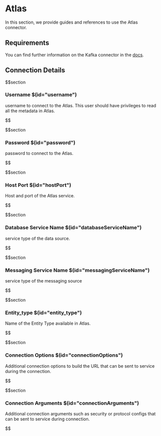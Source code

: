 # Atlas

In this section, we provide guides and references to use the Atlas connector.

## Requirements
<!-- to be updated -->
You can find further information on the Kafka connector in the [docs](https://docs.open-metadata.org/connectors/metadata/atlas).

## Connection Details

$$section
### Username $(id="username")

username to connect  to the Atlas. This user should have privileges to read all the metadata in Atlas.
<!-- username to be updated -->
$$

$$section
### Password $(id="password")

password to connect  to the Atlas.
<!-- password to be updated -->
$$

$$section
### Host Port $(id="hostPort")

Host and port of the Atlas service.
<!-- hostPort to be updated -->
$$

$$section
### Database Service Name $(id="databaseServiceName")

service type of the data source.
<!-- databaseServiceName to be updated -->
$$

$$section
### Messaging Service Name $(id="messagingServiceName")

service type of the messaging source
<!-- messagingServiceName to be updated -->
$$

$$section
### Entity_type $(id="entity_type")

Name of the Entity Type available in Atlas.
<!-- entity_type to be updated -->
$$

$$section
### Connection Options $(id="connectionOptions")

Additional connection options to build the URL that can be sent to service during the connection.
<!-- connectionOptions to be updated -->
$$

$$section
### Connection Arguments $(id="connectionArguments")

Additional connection arguments such as security or protocol configs that can be sent to service during connection.
<!-- connectionArguments to be updated -->
$$

